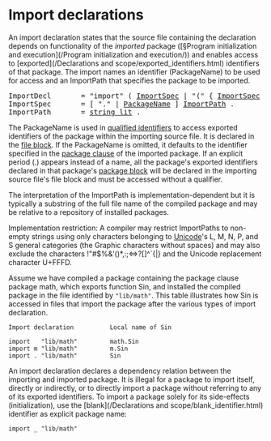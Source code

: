 # Import declarations

An import declaration states that the source file containing the declaration depends on functionality of the *imported* package ([§Program initialization and execution](/Program initialization and execution/)) and enables access to [exported](/Declarations and scope/exported_identifiers.html) identifiers of that package. The import names an identifier (PackageName) to be used for access and an ImportPath that specifies the package to be imported.

<pre>
<a id="ImportDecl">ImportDecl</a>       = "import" ( <a href="#ImportSpec">ImportSpec</a> | "(" { <a href="#ImportSpec">ImportSpec</a> ";" } ")" ) .
<a id="ImportSpec">ImportSpec</a>       = [ "." | <a href="/Packages/package_clause.html#PackageName">PackageName</a> ] <a href="#ImportPath">ImportPath</a> .
<a id="ImportPath">ImportPath</a>       = <a href="/Lexical elements/string_literals.html#string_lit">string_lit</a> .
</pre>

The PackageName is used in [qualified identifiers](/Expressions/qualified_identifiers.html) to access exported identifiers of the package within the importing source file. It is declared in the [file block](/Blocks/). If the PackageName is omitted, it defaults to the identifier specified in the [package clause](/Packages/package_clause.html) of the imported package. If an explicit period (.) appears instead of a name, all the package's exported identifiers declared in that package's [package block](/Blocks/) will be declared in the importing source file's file block and must be accessed without a qualifier.

The interpretation of the ImportPath is implementation-dependent but it is typically a substring of the full file name of the compiled package and may be relative to a repository of installed packages.

Implementation restriction: A compiler may restrict ImportPaths to non-empty strings using only characters belonging to [Unicode](http://www.unicode.org/versions/Unicode6.3.0/)'s L, M, N, P, and S general categories (the Graphic characters without spaces) and may also exclude the characters !"#$%&'()*,:;<=>?[\]^`{|} and the Unicode replacement character U+FFFD.

Assume we have compiled a package containing the package clause package math, which exports function Sin, and installed the compiled package in the file identified by `"lib/math"`. This table illustrates how Sin is accessed in files that import the package after the various types of import declaration.

    Import declaration          Local name of Sin
    
    import   "lib/math"         math.Sin
    import m "lib/math"         m.Sin
    import . "lib/math"         Sin
    

An import declaration declares a dependency relation between the importing and imported package. It is illegal for a package to import itself, directly or indirectly, or to directly import a package without referring to any of its exported identifiers. To import a package solely for its side-effects (initialization), use the [blank](/Declarations and scope/blank_identifier.html) identifier as explicit package name:

    import _ "lib/math"